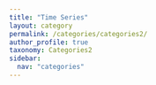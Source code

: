 ```yaml
---
title: "Time Series"
layout: category
permalink: /categories/categories2/
author_profile: true
taxonomy: Categories2
sidebar:
  nav: "categories"
---
```

